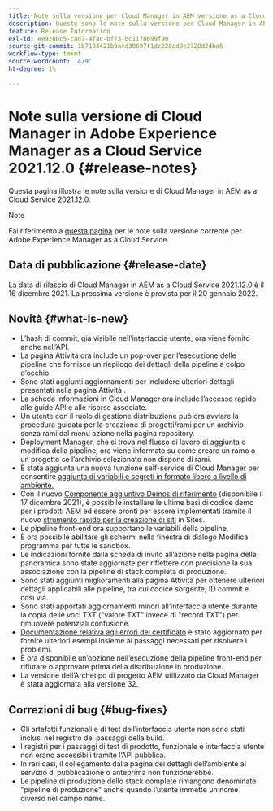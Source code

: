 ```yaml
---
title: Note sulla versione per Cloud Manager in AEM versione as a Cloud Service 2021.12.0
description: Queste sono le note sulla versione per Cloud Manager in AEM versione as a Cloud Service 2021.12.0.
feature: Release Information
exl-id: ee920bc5-cad7-4fac-bf73-bc1178699f90
source-git-commit: 1b7183421b9acd30697f1dc228dd9e2728d24ba6
workflow-type: tm+mt
source-wordcount: '479'
ht-degree: 1%

---
```


# Note sulla versione di Cloud Manager in Adobe Experience Manager as a Cloud Service 2021.12.0 {#release-notes}

Questa pagina illustra le note sulla versione di Cloud Manager in AEM as a Cloud Service 2021.12.0.

>[!NOTE]
>
>Fai riferimento a [questa pagina](/help/release-notes/release-notes-cloud/release-notes-current.md) per le note sulla versione corrente per Adobe Experience Manager as a Cloud Service.

## Data di pubblicazione {#release-date}

La data di rilascio di Cloud Manager in AEM as a Cloud Service 2021.12.0 è il 16 dicembre 2021. La prossima versione è prevista per il 20 gennaio 2022.

## Novità {#what-is-new}

* L’hash di commit, già visibile nell’interfaccia utente, ora viene fornito anche nell’API.
* La pagina Attività ora include un pop-over per l’esecuzione delle pipeline che fornisce un riepilogo dei dettagli della pipeline a colpo d’occhio.
* Sono stati aggiunti aggiornamenti per includere ulteriori dettagli presentati nella pagina Attività .
* La scheda Informazioni in Cloud Manager ora include l’accesso rapido alle guide API e alle risorse associate.
* Un utente con il ruolo di gestione distribuzione può ora avviare la procedura guidata per la creazione di progetti/rami per un archivio senza rami dal menu azione nella pagina repository.
* Deployment Manager, che si trova nel flusso di lavoro di aggiunta o modifica della pipeline, ora viene informato su come creare un ramo o un progetto se l’archivio selezionato non dispone di rami.
* È stata aggiunta una nuova funzione self-service di Cloud Manager per consentire [aggiunta di variabili e segreti in formato libero a livello di ambiente.](/help/implementing/cloud-manager/environment-variables.md)
* Con il nuovo [Componente aggiuntivo Demos di riferimento](/help/journey-sites/demos-add-on/overview.md) (disponibile il 17 dicembre 2021), è possibile installare le ultime basi di codice demo per i prodotti AEM ed essere pronti per essere implementati tramite il nuovo [strumento rapido per la creazione di siti](/help/journey-sites/quick-site/overview.md) in Sites.
* Le pipeline front-end ora supportano le variabili della pipeline.
* È ora possibile abilitare gli schermi nella finestra di dialogo Modifica programma per tutte le sandbox.
* Le indicazioni fornite dalla scheda di invito all’azione nella pagina della panoramica sono state aggiornate per riflettere con precisione la sua associazione con la pipeline di stack completa di produzione.
* Sono stati aggiunti miglioramenti alla pagina Attività per ottenere ulteriori dettagli applicabili alle pipeline, tra cui codice sorgente, ID commit e così via.
* Sono stati apportati aggiornamenti minori all’interfaccia utente durante la copia delle voci TXT (&quot;valore TXT&quot; invece di &quot;record TXT&quot;) per rimuovere potenziali confusione.
* [Documentazione relativa agli errori del certificato](/help/implementing/cloud-manager/managing-ssl-certifications/add-ssl-certificate.md#certificate-errors) è stato aggiornato per fornire ulteriori esempi insieme ai passaggi necessari per risolvere i problemi.
* È ora disponibile un’opzione nell’esecuzione della pipeline front-end per rifiutare o approvare prima della distribuzione in produzione.
* La versione dell’Archetipo di progetto AEM utilizzato da Cloud Manager è stata aggiornata alla versione 32.


## Correzioni di bug {#bug-fixes}

* Gli artefatti funzionali e di test dell’interfaccia utente non sono stati inclusi nel registro dei passaggi della build.
* I registri per i passaggi di test di prodotto, funzionale e interfaccia utente non erano accessibili tramite l’API pubblica.
* In rari casi, il collegamento dalla pagina dei dettagli dell’ambiente al servizio di pubblicazione o anteprima non funzionerebbe.
* Le pipeline di produzione dello stack complete rimangono denominate &quot;pipeline di produzione&quot; anche quando l’utente immette un nome diverso nel campo name.
